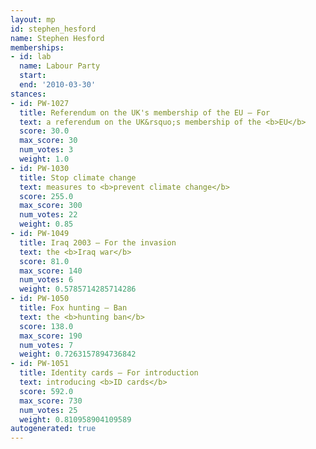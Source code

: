 ```yaml
---
layout: mp
id: stephen_hesford
name: Stephen Hesford
memberships:
- id: lab
  name: Labour Party
  start: 
  end: '2010-03-30'
stances:
- id: PW-1027
  title: Referendum on the UK's membership of the EU — For
  text: a referendum on the UK&rsquo;s membership of the <b>EU</b>
  score: 30.0
  max_score: 30
  num_votes: 3
  weight: 1.0
- id: PW-1030
  title: Stop climate change
  text: measures to <b>prevent climate change</b>
  score: 255.0
  max_score: 300
  num_votes: 22
  weight: 0.85
- id: PW-1049
  title: Iraq 2003 — For the invasion
  text: the <b>Iraq war</b>
  score: 81.0
  max_score: 140
  num_votes: 6
  weight: 0.5785714285714286
- id: PW-1050
  title: Fox hunting — Ban
  text: the <b>hunting ban</b>
  score: 138.0
  max_score: 190
  num_votes: 7
  weight: 0.7263157894736842
- id: PW-1051
  title: Identity cards — For introduction
  text: introducing <b>ID cards</b>
  score: 592.0
  max_score: 730
  num_votes: 25
  weight: 0.810958904109589
autogenerated: true
---
```

